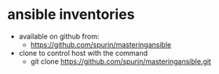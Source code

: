 # ansible inventories
- available on github from:
   - https://github.com/spurin/masteringansible
- clone to control host with the command
    - git clone https://github.com/spurin/masteringansible.git
    
####     